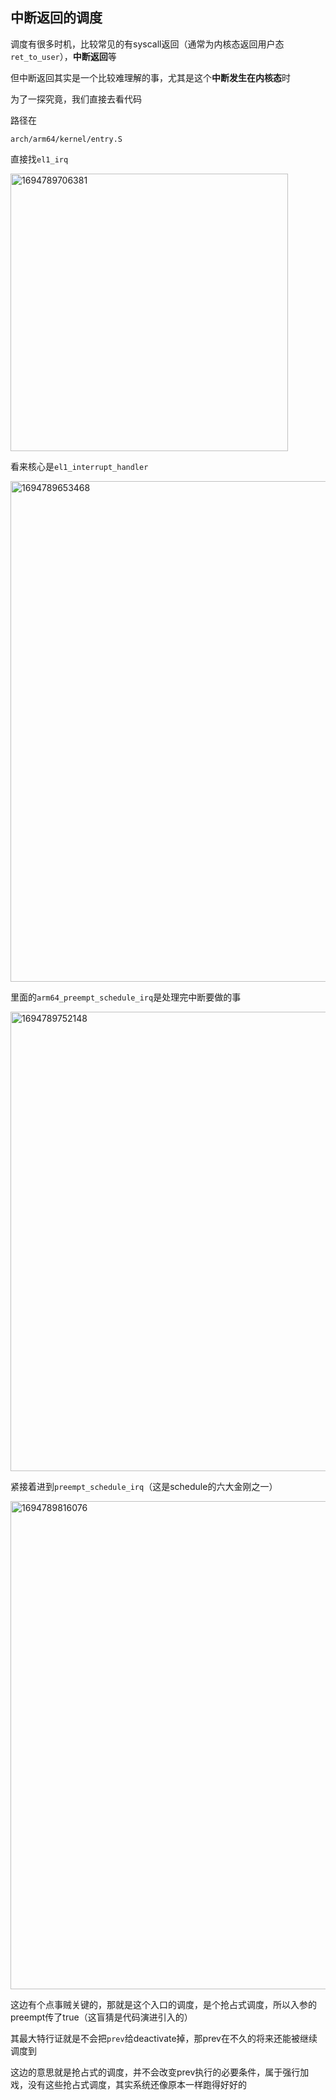 ## 中断返回的调度
调度有很多时机，比较常见的有syscall返回（通常为内核态返回用户态`ret_to_user`），**中断返回**等

但中断返回其实是一个比较难理解的事，尤其是这个**中断发生在内核态**时

为了一探究竟，我们直接去看代码

路径在

`arch/arm64/kernel/entry.S`

直接找`el1_irq`


<img width="444" alt="1694789706381" src="https://github.com/Rust401/OS-kernel-dev-config/assets/31315527/f1ed24ba-51ab-410c-873d-3464862a9d6b">

看来核心是`el1_interrupt_handler`


<img width="801" alt="1694789653468" src="https://github.com/Rust401/OS-kernel-dev-config/assets/31315527/adedb653-c9e2-49d9-8b34-7f2453ba9ee4">

里面的`arm64_preempt_schedule_irq`是处理完中断要做的事

<img width="735" alt="1694789752148" src="https://github.com/Rust401/OS-kernel-dev-config/assets/31315527/46b4b82c-62cc-4d11-9dba-21cb7f2a8240">

紧接着进到`preempt_schedule_irq`（这是schedule的六大金刚之一）


<img width="781" alt="1694789816076" src="https://github.com/Rust401/OS-kernel-dev-config/assets/31315527/1b520502-328f-48c3-8c95-0d7bcabbc85d">

这边有个点事贼关键的，那就是这个入口的调度，是个抢占式调度，所以入参的preempt传了true（这盲猜是代码演进引入的）

其最大特行证就是不会把`prev`给deactivate掉，那prev在不久的将来还能被继续调度到

这边的意思就是抢占式的调度，并不会改变prev执行的必要条件，属于强行加戏，没有这些抢占式调度，其实系统还像原本一样跑得好好的














